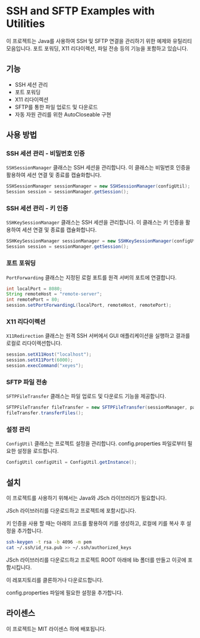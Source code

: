 # SSH and SFTP Examples with Utilities

이 프로젝트는 Java를 사용하여 SSH 및 SFTP 연결을 관리하기 위한 예제와 유틸리티 모음입니다. 포트 포워딩, X11 리다이렉션, 파일 전송 등의 기능을 포함하고 있습니다.

## 기능

- SSH 세션 관리
- 포트 포워딩
- X11 리다이렉션
- SFTP를 통한 파일 업로드 및 다운로드
- 자동 자원 관리를 위한 AutoCloseable 구현

## 사용 방법

### SSH 세션 관리 - 비밀번호 인증

`SSHSessionManager` 클래스는 SSH 세션을 관리합니다. 이 클래스는 비밀번호 인증을 활용하여 세션 연결 및 종료를 캡슐화합니다.

```java
SSHSessionManager sessionManager = new SSHSessionManager(configUtil);
Session session = sessionManager.getSession();
```

### SSH 세션 관리 - 키 인증

`SSHKeySessionManager` 클래스는 SSH 세션을 관리합니다. 이 클래스는 키 인증을 활용하여 세션 연결 및 종료를 캡슐화합니다.

```java
SSHKeySessionManager sessionManager = new SSHKeySessionManager(configUtil);
Session session = sessionManager.getSession();
```

### 포트 포워딩

`PortForwarding` 클래스는 지정된 로컬 포트를 원격 서버의 포트에 연결합니다.

```java
int localPort = 8080;
String remoteHost = "remote-server";
int remotePort = 80;
session.setPortForwardingL(localPort, remoteHost, remotePort);
```

### X11 리다이렉션

`X11Redirection` 클래스는 원격 SSH 서버에서 GUI 애플리케이션을 실행하고 결과를 로컬로 리다이렉션합니다.

```java
session.setX11Host("localhost");
session.setX11Port(6000);
session.execCommand("xeyes");
```

### SFTP 파일 전송

`SFTPFileTransfer` 클래스는 파일 업로드 및 다운로드 기능을 제공합니다.

```java
SFTPFileTransfer fileTransfer = new SFTPFileTransfer(sessionManager, pathConfig, fileConfig);
fileTransfer.transferFiles();
```

### 설정 관리

`ConfigUtil` 클래스는 프로젝트 설정을 관리합니다. config.properties 파일로부터 필요한 설정을 로드합니다.

```java
ConfigUtil configUtil = ConfigUtil.getInstance();
```

## 설치

이 프로젝트를 사용하기 위해서는 Java와 JSch 라이브러리가 필요합니다.

JSch 라이브러리를 다운로드하고 프로젝트에 포함시킵니다.

키 인증을 사용 할 때는 아래의 코드를 활용하여 키를 생성하고, 로컬에 키를 복사 후 설정을 추가합니다.

```bash
ssh-keygen -t rsa -b 4096 -m pem
cat ~/.ssh/id_rsa.pub >> ~/.ssh/authorized_keys
```

JSch 라이브러리를 다운로드하고 프로젝트 ROOT 아래에 lib 폴더를 만들고 이곳에 포함시킵니다. 

이 레포지토리를 클론하거나 다운로드합니다.

config.properties 파일에 필요한 설정을 추가합니다.

## 라이센스

이 프로젝트는 MIT 라이센스 하에 배포됩니다.
